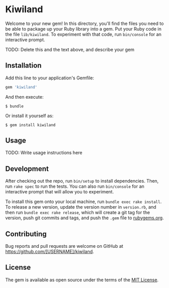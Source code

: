 # Kiwiland

Welcome to your new gem! In this directory, you'll find the files you need to be able to package up your Ruby library into a gem. Put your Ruby code in the file `lib/kiwiland`. To experiment with that code, run `bin/console` for an interactive prompt.

TODO: Delete this and the text above, and describe your gem

## Installation

Add this line to your application's Gemfile:

```ruby
gem 'kiwiland'
```

And then execute:

    $ bundle

Or install it yourself as:

    $ gem install kiwiland

## Usage

TODO: Write usage instructions here

## Development

After checking out the repo, run `bin/setup` to install dependencies. Then, run `rake spec` to run the tests. You can also run `bin/console` for an interactive prompt that will allow you to experiment.

To install this gem onto your local machine, run `bundle exec rake install`. To release a new version, update the version number in `version.rb`, and then run `bundle exec rake release`, which will create a git tag for the version, push git commits and tags, and push the `.gem` file to [rubygems.org](https://rubygems.org).

## Contributing

Bug reports and pull requests are welcome on GitHub at https://github.com/[USERNAME]/kiwiland.


## License

The gem is available as open source under the terms of the [MIT License](http://opensource.org/licenses/MIT).

